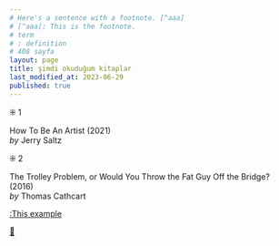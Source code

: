 ```yaml
---
# Here's a sentence with a footnote. [^aaa]
# [^aaa]: This is the footnote.
# term
# : definition
# 408 sayfa
layout: page  
title: şimdi okuduğum kitaplar  
last_modified_at: 2023-06-29
published: true  
---
```


⁜ 1  
   
How To Be An Artist (2021)  
_by_ Jerry Saltz  

⁜ 2  
  
The Trolley Problem, or Would You Throw the Fat Guy Off the Bridge? (2016)  
_by_ Thomas Cathcart  


[:This example](https://www.nonfictionbooks.xyz/spiritual-psychology.html#hakimiyet-sanati)

[🍃](https://www.nonfictionbooks.xyz/now.html "şimdi okuduğum kitaplar")  





